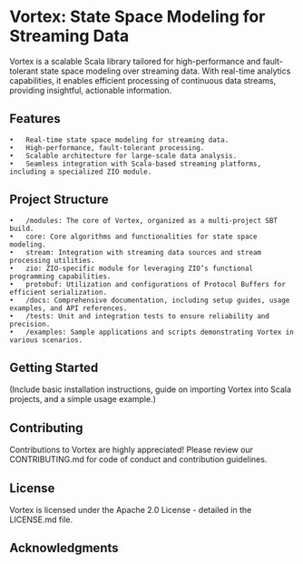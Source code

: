 # Vortex: State Space Modeling for Streaming Data

Vortex is a scalable Scala library tailored for high-performance and fault-tolerant state space modeling over streaming data. With real-time analytics capabilities, it enables efficient processing of continuous data streams, providing insightful, actionable information.

## Features

	•	Real-time state space modeling for streaming data.
	•	High-performance, fault-tolerant processing.
	•	Scalable architecture for large-scale data analysis.
	•	Seamless integration with Scala-based streaming platforms, including a specialized ZIO module.

## Project Structure

	•	/modules: The core of Vortex, organized as a multi-project SBT build.
	•	core: Core algorithms and functionalities for state space modeling.
	•	stream: Integration with streaming data sources and stream processing utilities.
	•	zio: ZIO-specific module for leveraging ZIO’s functional programming capabilities.
	•	protobuf: Utilization and configurations of Protocol Buffers for efficient serialization.
	•	/docs: Comprehensive documentation, including setup guides, usage examples, and API references.
	•	/tests: Unit and integration tests to ensure reliability and precision.
	•	/examples: Sample applications and scripts demonstrating Vortex in various scenarios.

## Getting Started

(Include basic installation instructions, guide on importing Vortex into Scala projects, and a simple usage example.)

## Contributing

Contributions to Vortex are highly appreciated! Please review our CONTRIBUTING.md for code of conduct and contribution guidelines.

## License

Vortex is licensed under the Apache 2.0 License - detailed in the LICENSE.md file.

## Acknowledgments
